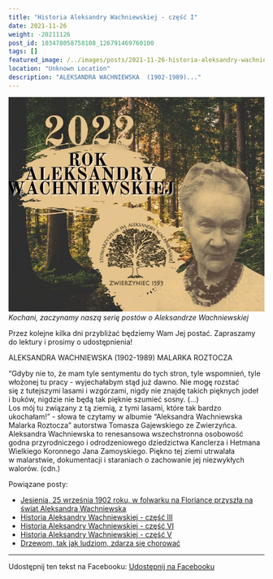```yaml
---
title: "Historia Aleksandry Wachniewskiej - część I"
date: 2021-11-26
weight: -20211126
post_id: 103478058758108_126791469760100
tags: []
featured_image: /../images/posts/2021-11-26-historia-aleksandry-wachniewskiej-czesc-i.jpg
location: "Unknown Location"
description: "ALEKSANDRA WACHNIEWSKA  (1902-1989)..."
---
```


![Kochani, zaczynamy naszą serię postów o Aleksandrze Wachniewskiej](/images/posts/2021-11-26-historia-aleksandry-wachniewskiej-czesc-i.jpg)
*Kochani, zaczynamy naszą serię postów o Aleksandrze Wachniewskiej*

Przez kolejne kilka dni przybliżać będziemy Wam Jej postać. Zapraszamy do lektury i prosimy o udostępnienia!

ALEKSANDRA WACHNIEWSKA
 (1902-1989)
 MALARKA ROZTOCZA

“Gdyby nie to, że mam tyle sentymentu do tych stron, tyle wspomnień, tyle włożonej tu pracy - wyjechałabym stąd już dawno. Nie mogę rozstać się z tutejszymi lasami i wzgórzami, nigdy nie znajdę takich pięknych jodeł i buków, nigdzie nie będą tak pięknie szumieć sosny. (...) Los mój tu związany z tą ziemią, z tymi lasami, które tak bardzo ukochałam!” - słowa te czytamy w albumie “Aleksandra Wachniewska Malarka Roztocza” autorstwa Tomasza Gajewskiego ze Zwierzyńca.
     Aleksandra Wachniewska to renesansowa wszechstronna osobowość godna przyrodniczego i odrodzeniowego dziedzictwa Kanclerza i Hetmana Wielkiego Koronnego Jana Zamoyskiego. Piękno tej ziemi utrwalała w malarstwie, dokumentacji i staraniach  o zachowanie jej niezwykłych walorów. (cdn.)

Powiązane posty:
- [Jesienią, 25 września 1902 roku, w folwarku na Floriance przyszła na świat Aleksandra Wachniewska](/posts/jesienia-25-wrzesnia-1902-roku-w-folwarku)
- [Historia Aleksandry Wachniewskiej - część III](/posts/historia-aleksandry-wachniewskiej-czesc-iii)
- [Historia Aleksandry Wachniewskiej - część VI](/posts/historia-aleksandry-wachniewskiej-czesc-vi)
- [Historia Aleksandry Wachniewskiej - część V](/posts/historia-aleksandry-wachniewskiej-czesc-v)
- [Drzewom, tak jak ludziom, zdarza się chorować](/posts/drzewom-tak-jak-ludziom-zdarza-sie-chorowac)


---

Udostępnij ten tekst na Facebooku:
[Udostępnij na Facebooku](https://www.facebook.com/sharer/sharer.php?u=https://stowarzyszeniewachniewskiej.pl/posts/historia-aleksandry-wachniewskiej-czesc-i)

<script type="application/ld+json">
{
  "@context": "https://schema.org",
  "@type": "BlogPosting",
  "headline": "Historia Aleksandry Wachniewskiej - część I",
  "datePublished": "2021-11-26",
  "dateModified": "2021-11-26",
  "author": {
    "@type": "Organization",
    "name": "Stowarzyszenie im. Aleksandry Wachniewskiej"
  },
  "publisher": {
    "@type": "Organization",
    "name": "Stowarzyszenie im. Aleksandry Wachniewskiej",
    "logo": {
      "@type": "ImageObject",
      "url": "https://stowarzyszeniewachniewskiej.pl/images/logo/logo.svg"
    }
  },
  "mainEntityOfPage": {
    "@type": "WebPage",
    "@id": "https://stowarzyszeniewachniewskiej.pl/posts/historia-aleksandry-wachniewskiej-czesc-i"
  },
  "image": {
    "@type": "ImageObject",
    "url": "https://stowarzyszeniewachniewskiej.pl//images/posts/2021-11-26-historia-aleksandry-wachniewskiej-czesc-i.jpg"
  },
  "articleSection": "Dziedzictwo Kulturowe i Zabytki",
  "keywords": "[]",
  "wordCount": 129,
  "articleBody": "Przez kolejne kilka dni przybliżać będziemy Wam Jej postać. Zapraszamy do lektury i prosimy o udostępnienia!\n\nALEKSANDRA WACHNIEWSKA\n (1902-1989)\n MALARKA ROZTOCZA\n\n“Gdyby nie to, że mam tyle sentymentu do tych stron, tyle wspomnień, tyle włożonej tu pracy - wyjechałabym stąd już dawno. Nie mogę rozstać się z tutejszymi lasami i wzgórzami, nigdy nie znajdę takich pięknych jodeł i buków, nigdzie nie będą tak pięknie szumieć sosny. (...) Los mój tu związany z tą ziemią, z tymi lasami, które tak bardzo ukochałam!” - słowa te czytamy w albumie “Aleksandra Wachniewska Malarka Roztocza” autorstwa Tomasza Gajewskiego ze Zwierzyńca.\n     Aleksandra Wachniewska to renesansowa wszechstronna osobowość godna przyrodniczego i odrodzeniowego dziedzictwa Kanclerza i Hetmana Wielkiego Koronnego Jana Zamoyskiego. Piękno tej ziemi utrwalała w malarstwie, dokumentacji i staraniach  o zachowanie jej niezwykłych walorów. (cdn.)",
  "description": "ALEKSANDRA WACHNIEWSKA  (1902-1989)...",
  "copyrightHolder": null
}
</script>
<script type="application/ld+json">
{
  "@context": "https://schema.org",
  "@type": "BreadcrumbList",
  "itemListElement": [
    {
      "@type": "ListItem",
      "position": 1,
      "name": "Home",
      "item": "https://stowarzyszeniewachniewskiej.pl"
    },
    {
      "@type": "ListItem",
      "position": 2,
      "name": "posts",
      "item": "https://stowarzyszeniewachniewskiej.pl/posts"
    },
    {
      "@type": "ListItem",
      "position": 3,
      "name": "Historia Aleksandry Wachniewskiej - część I",
      "item": "https://stowarzyszeniewachniewskiej.pl/posts/historia-aleksandry-wachniewskiej-czesc-i"
    }
  ]
}
</script>
